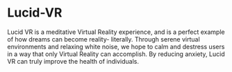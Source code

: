 # Lucid-VR

Lucid VR is a meditative Virtual Reality experience, and is a perfect example of how dreams can become reality- literally. Through serene virtual environments and relaxing white noise, we hope to calm and destress users in a way that only Virtual Reality can accomplish. By reducing anxiety, Lucid VR can truly improve the health of individuals.
